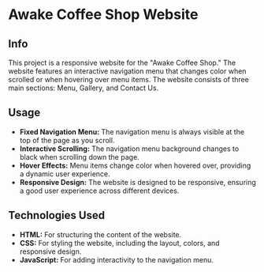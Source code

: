 # Awake Coffee Shop Website
## Info
This project is a responsive website for the "Awake Coffee Shop." The website features an interactive navigation menu that changes color when scrolled or when hovering over menu items. The website consists of three main sections: Menu, Gallery, and Contact Us.

## Usage
- **Fixed Navigation Menu:** The navigation menu is always visible at the top of the page as you scroll.
- **Interactive Scrolling:** The navigation menu background changes to black when scrolling down the page.
- **Hover Effects:** Menu items change color when hovered over, providing a dynamic user experience.
- **Responsive Design:** The website is designed to be responsive, ensuring a good user experience across different devices.
  
## Technologies Used
- **HTML:** For structuring the content of the website.
- **CSS:** For styling the website, including the layout, colors, and responsive design.
- **JavaScript:** For adding interactivity to the navigation menu.

